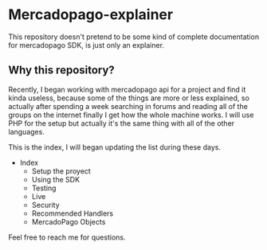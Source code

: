 # Mercadopago-explainer
This repository doesn't pretend to be some kind of complete documentation for mercadopago SDK, is just only an explainer.

## Why this repository?

Recently, I began working with mercadopago api for a project and find it kinda useless, because some of the things are more or less explained, so actually after spending a week searching in forums and reading all of the groups on the internet finally I get how the whole machine works. I will use PHP for the setup but actually it's the same thing with all of the other languages.

This is the index, I will began updating the list during these days.

* Index
  * Setup the proyect
  * Using the SDK
  * Testing
  * Live
  * Security
  * Recommended Handlers
  * MercadoPago Objects
  
Feel free to reach me for questions.

